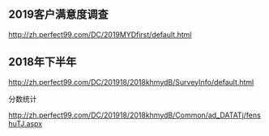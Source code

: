 

## 2019客户满意度调查
http://zh.perfect99.com/DC/2019MYDfirst/default.html


## 2018年下半年
http://zh.perfect99.com/DC/201918/2018khmydB/SurveyInfo/default.html

分数统计

http://zh.perfect99.com/DC/201918/2018khmydB/Common/ad_DATATj/fenshuTJ.aspx


